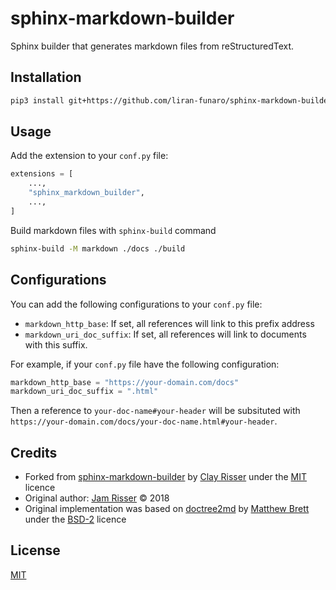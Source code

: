 # sphinx-markdown-builder

Sphinx builder that generates markdown files from reStructuredText.

## Installation

```sh
pip3 install git+https://github.com/liran-funaro/sphinx-markdown-builder@main
```


## Usage

Add the extension to your `conf.py` file:
```python
extensions = [
    ...,
    "sphinx_markdown_builder",
    ...,
]
```

Build markdown files with `sphinx-build` command
```sh
sphinx-build -M markdown ./docs ./build
```

## Configurations

You can add the following configurations to your `conf.py` file:

* `markdown_http_base`: If set, all references will link to this prefix address
* `markdown_uri_doc_suffix`: If set, all references will link to documents with this suffix.

For example, if your `conf.py` file have the following configuration:
```python
markdown_http_base = "https://your-domain.com/docs"
markdown_uri_doc_suffix = ".html"
```

Then a reference to `your-doc-name#your-header` will be subsituted with `https://your-domain.com/docs/your-doc-name.html#your-header`. 

## Credits

* Forked from [
sphinx-markdown-builder](https://github.com/clayrisser/sphinx-markdown-builder) by [Clay Risser](https://github.com/clayrisser) under the [MIT](https://github.com/clayrisser/sphinx-markdown-builder/blob/master/LICENSE) licence
* Original author: [Jam Risser](https://codejam.ninja) © 2018
* Original implementation was based on [doctree2md](https://github.com/matthew-brett/nb2plots/blob/master/nb2plots/doctree2md.py) by [Matthew Brett](https://github.com/matthew-brett) under the [BSD-2](https://github.com/matthew-brett/nb2plots/blob/main/LICENSE) licence

## License

[MIT](LICENSE)
